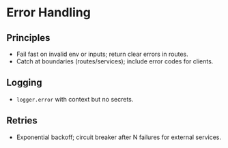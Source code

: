 # Error Handling

## Principles
- Fail fast on invalid env or inputs; return clear errors in routes.
- Catch at boundaries (routes/services); include error codes for clients.

## Logging
- `logger.error` with context but no secrets.

## Retries
- Exponential backoff; circuit breaker after N failures for external services.
